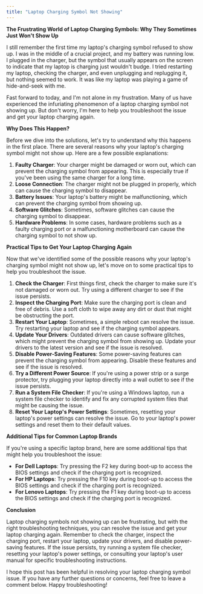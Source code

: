 ```yaml
---
title: "Laptop Charging Symbol Not Showing"
---
```


**The Frustrating World of Laptop Charging Symbols: Why They Sometimes Just Won't Show Up**

I still remember the first time my laptop's charging symbol refused to show up. I was in the middle of a crucial project, and my battery was running low. I plugged in the charger, but the symbol that usually appears on the screen to indicate that my laptop is charging just wouldn't budge. I tried restarting my laptop, checking the charger, and even unplugging and replugging it, but nothing seemed to work. It was like my laptop was playing a game of hide-and-seek with me.

Fast forward to today, and I'm not alone in my frustration. Many of us have experienced the infuriating phenomenon of a laptop charging symbol not showing up. But don't worry, I'm here to help you troubleshoot the issue and get your laptop charging again.

**Why Does This Happen?**

Before we dive into the solutions, let's try to understand why this happens in the first place. There are several reasons why your laptop's charging symbol might not show up. Here are a few possible explanations:

1. **Faulty Charger**: Your charger might be damaged or worn out, which can prevent the charging symbol from appearing. This is especially true if you've been using the same charger for a long time.
2. **Loose Connection**: The charger might not be plugged in properly, which can cause the charging symbol to disappear.
3. **Battery Issues**: Your laptop's battery might be malfunctioning, which can prevent the charging symbol from showing up.
4. **Software Glitches**: Sometimes, software glitches can cause the charging symbol to disappear.
5. **Hardware Problems**: In some cases, hardware problems such as a faulty charging port or a malfunctioning motherboard can cause the charging symbol to not show up.

**Practical Tips to Get Your Laptop Charging Again**

Now that we've identified some of the possible reasons why your laptop's charging symbol might not show up, let's move on to some practical tips to help you troubleshoot the issue.

1. **Check the Charger**: First things first, check the charger to make sure it's not damaged or worn out. Try using a different charger to see if the issue persists.
2. **Inspect the Charging Port**: Make sure the charging port is clean and free of debris. Use a soft cloth to wipe away any dirt or dust that might be obstructing the port.
3. **Restart Your Laptop**: Sometimes, a simple reboot can resolve the issue. Try restarting your laptop and see if the charging symbol appears.
4. **Update Your Drivers**: Outdated drivers can cause software glitches, which might prevent the charging symbol from showing up. Update your drivers to the latest version and see if the issue is resolved.
5. **Disable Power-Saving Features**: Some power-saving features can prevent the charging symbol from appearing. Disable these features and see if the issue is resolved.
6. **Try a Different Power Source**: If you're using a power strip or a surge protector, try plugging your laptop directly into a wall outlet to see if the issue persists.
7. **Run a System File Checker**: If you're using a Windows laptop, run a system file checker to identify and fix any corrupted system files that might be causing the issue.
8. **Reset Your Laptop's Power Settings**: Sometimes, resetting your laptop's power settings can resolve the issue. Go to your laptop's power settings and reset them to their default values.

**Additional Tips for Common Laptop Brands**

If you're using a specific laptop brand, here are some additional tips that might help you troubleshoot the issue:

* **For Dell Laptops**: Try pressing the F2 key during boot-up to access the BIOS settings and check if the charging port is recognized.
* **For HP Laptops**: Try pressing the F10 key during boot-up to access the BIOS settings and check if the charging port is recognized.
* **For Lenovo Laptops**: Try pressing the F1 key during boot-up to access the BIOS settings and check if the charging port is recognized.

**Conclusion**

Laptop charging symbols not showing up can be frustrating, but with the right troubleshooting techniques, you can resolve the issue and get your laptop charging again. Remember to check the charger, inspect the charging port, restart your laptop, update your drivers, and disable power-saving features. If the issue persists, try running a system file checker, resetting your laptop's power settings, or consulting your laptop's user manual for specific troubleshooting instructions.

I hope this post has been helpful in resolving your laptop charging symbol issue. If you have any further questions or concerns, feel free to leave a comment below. Happy troubleshooting!